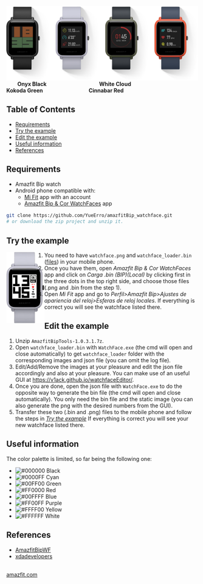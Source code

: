 <img src="/imgs/watches.png" align="right" width="1000"></a>
<img width=25/> **Onyx Black <img width=132/> White Cloud <img width=120/> Kokoda Green <img width=114/> Cinnabar Red**

## Table of Contents
- [Requirements](#requirements)
- [Try the example](#try-the-example)
- [Edit the example](#edit-the-example)
- [Useful information](#useful-information)
- [References](#references)

## Requirements
- Amazfit Bip watch
- Android phone compatible with:
  - [Mi Fit](https://play.google.com/store/apps/details?id=com.xiaomi.hm.health) app with an account
  - [Amazfit Bip & Cor WatchFaces](https://play.google.com/store/apps/details?id=paolo4c.amazfit.watchfaces) app


```bash
git clone https://github.com/YueErro/amazfitBip_watchface.git
# or download the zip project and unzip it.
```

## Try the example
<img src="/imgs/watch.png" align="left" width="100"></a>

1. You need to have `watchface.png` and `watchface_loader.bin` ([files](https://github.com/YueErro/amazfitBip_watchface/tree/master/example/white_background)) in your mobile phone.
2. Once you have them, open _Amazfit Bip & Cor WatchFaces_ app and click on _Carga .bin (BIP)(Local)_ by clicking first in the three dots in the top right side, and choose those files (.png and .bin from the step 1).
3. Open _Mi Fit_ app and go to _Perfil>Amazfit Bip>Ajustes de apariencia del reloj>Esferas de reloj locales_. If everything is correct you will see the watchface listed there.

## Edit the example
1. Unzip `AmazfitBipTools-1.0.3.1.7z`.
2. Open `watchface_loader.bin` with `WatchFace.exe` (the cmd will open and close automatically) to get `watchface_loader` folder with the corresponding images and json file (you can omit the log file).
3. Edit/Add/Remove the images at your pleasure and edit the json file accordingly and also at your pleasure. You can make use of an useful GUI at https://v1ack.github.io/watchfaceEditor/.
4. Once you are done, open the json file with `WatchFace.exe` to do the opposite way to generate the bin file (the cmd will open and close automatically). You only need the bin file and the static image (you can also generate the png with the desired numbers from the GUI).
5. Transfer these two (.bin and .png) files to the mobile phone and follow the steps in [_Try the example_](https://github.com/YueErro/amazfitBip_watchface#try-the-example) If everything is correct you will see your new watchface listed there.

## Useful information
The color palette is limited, so far being the following one:
- ![#000000](https://placehold.it/15/000000/000000?text=+) Black
- ![#0000FF](https://placehold.it/15/0000FF/0000FF?text=+) Cyan
- ![#00FF00](https://placehold.it/15/00FF00/00FF00?text=+) Green
- ![#FF0000](https://placehold.it/15/FF0000/FF0000?text=+) Red
- ![#00FFFF](https://placehold.it/15/00FFFF/00FFFF?text=+) Blue
- ![#FF00FF](https://placehold.it/15/FF00FF/FF00FF?text=+) Purple
- ![#FFFF00](https://placehold.it/15/FFFF00/FFFF00?text=+) Yellow
- ![#FFFFFF](https://placehold.it/15/FFFFFF/FFFFFF?text=+) White

## References
- [AmazfitBipWF](http://www.amazfitbipwf.com/index.php/manuales/)
- [xdadevelopers](https://forum.xda-developers.com/smartwatch/amazfit/bip-custom-watchface-music-controls-t3746967)

<img width=800/> [amazfit.com](http://en.amazfit.com/bip.html)
